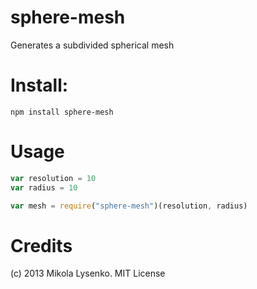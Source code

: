 sphere-mesh
===========
Generates a subdivided spherical mesh

Install:
========

    npm install sphere-mesh
    
Usage
=====
```javascript
var resolution = 10
var radius = 10

var mesh = require("sphere-mesh")(resolution, radius)
```

Credits
=======
(c) 2013 Mikola Lysenko. MIT License

